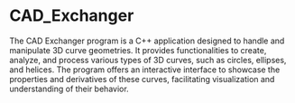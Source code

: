# CAD_Exchanger
The CAD Exchanger program is a C++ application designed to handle and manipulate 3D curve geometries. It provides functionalities to create, analyze, and process various types of 3D curves, such as circles, ellipses, and helices. The program offers an interactive interface to showcase the properties and derivatives of these curves, facilitating visualization and understanding of their behavior.
